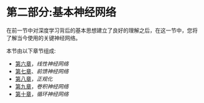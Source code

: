 # 第二部分:基本神经网络

在前一节中对深度学习背后的基本思想建立了良好的理解之后，在这一节中，您将了解当今使用的关键神经网络。

本节由以下章节组成:

*   [第六章](6a431e95-6a9c-4a6c-8bef-837b0a9358bd.xhtml)，*线性神经网络*
*   [第七章](e1f37008-1ad5-49f6-a229-4d6249c2d7e3.xhtml)、*前馈神经网络*
*   [第八章](326a1ff5-cbf9-4318-9d85-8896cd47d0cd.xhtml)，*正规化*
*   [第九章](2c830a26-9964-47fb-8d69-904e4f087b95.xhtml)，*卷积神经网络*
*   [第十章](70ef350e-d1bd-4348-b5ec-aae11454bd69.xhtml)，*循环神经网络*